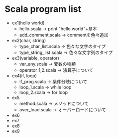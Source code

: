 # Scala program list  
- ex1(hello world)  
  - hello.scala -> print "hello world"+基本
  - add_comment.scala -> commentを色々追加
- ex2(char, string)  
  - type_char_list.scala -> 色々な文字のタイプ
  - type_string_list.scala -> 色々な文字列のタイプ
- ex3(variable, operator)  
  - var_any.scala -> 変数の種類
  - operator_1,2.scala -> 演算子について
- ex4(if, loop)
  - if_prog.scala -> 条件分岐について
  - loop_1.scala -> while loop
  - loop_2.scala -> for loop
- ex5  
  - method.scala -> メソッドについて  
  - over_load.scala -> オーバーロードについて  
- ex6  
- ex7  
- ex8  
- ex9  

